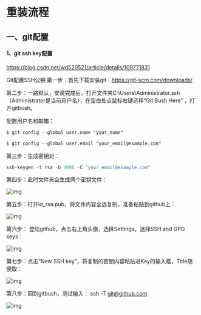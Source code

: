 # 重装流程

## 一、git配置

#### 1、git ssh key配置

https://blog.csdn.net/wd520521/article/details/109771831

Git配置SSH公钥
第一步：首先下载安装git：https://git-scm.com/downloads/

第二步：一路默认，安装完成后，打开文件夹C:\Users\Administrator\.ssh（Administrator是当前用户名），在空白处点鼠标右键选择“Git Bush Here” ，打开gitbush。

配置用户名和邮箱：

```xml
$ git config --global user.name "your_name"

$ git config --global user.email "your_email@example.com"
```

第三步：生成密钥对：

```c
ssh-keygen -t rsa -b 4096 -C "your_email@example.com"
```

第四步：此时文件夹会生成两个密钥文件：

![img](https://img-blog.csdnimg.cn/20201118134006631.png?x-oss-process=image/watermark,type_ZmFuZ3poZW5naGVpdGk,shadow_10,text_aHR0cHM6Ly9ibG9nLmNzZG4ubmV0L3dkNTIwNTIx,size_16,color_FFFFFF,t_70)

第五步：打开id_rsa.pub，将文件内容全选复制，准备粘贴到github上：

 ![img](https://img-blog.csdnimg.cn/20201118134034376.png?x-oss-process=image/watermark,type_ZmFuZ3poZW5naGVpdGk,shadow_10,text_aHR0cHM6Ly9ibG9nLmNzZG4ubmV0L3dkNTIwNTIx,size_16,color_FFFFFF,t_70)

第六步： 登陆github，点击右上角头像，选择Settings，选择SSH and GPG keys：

 ![img](https://img-blog.csdnimg.cn/20201118134134991.png?x-oss-process=image/watermark,type_ZmFuZ3poZW5naGVpdGk,shadow_10,text_aHR0cHM6Ly9ibG9nLmNzZG4ubmV0L3dkNTIwNTIx,size_16,color_FFFFFF,t_70)

第七步：点击“New SSH key”，将复制的密钥内容粘贴进Key的输入框，Title随便取： 

![img](https://img-blog.csdnimg.cn/20201118134240322.png?x-oss-process=image/watermark,type_ZmFuZ3poZW5naGVpdGk,shadow_10,text_aHR0cHM6Ly9ibG9nLmNzZG4ubmV0L3dkNTIwNTIx,size_16,color_FFFFFF,t_70)

第八步：回到gitbush，测试输入： ssh -T git@github.com 

![img](https://img-blog.csdnimg.cn/20201118134333399.png)

